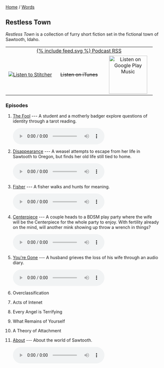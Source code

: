[Home](/) / [Words](/words)

## Restless Town

*Restless Town* is a collection of furry short fiction set in the fictional town of Sawtooth, Idaho.

<style>
tr.equal td {
    width: 33%;
    text-align: center;
}
td svg {
    vertical-align: middle;
    height: 28px;
    width: 28px;
}
</style>

<table>
<tr>
<td colspan="3" style="text-align: center"><a href="cast.rss">{% include feed.svg %} Podcast RSS</a></td>
</tr>
<tr class="equal">
<td><a href="https://www.stitcher.com/s?fid=420273&refid=stpr" target="_blank"><img src="https://secureimg.stitcher.com/promo.assets/badges/Stitcher_Listen_Badge_Color_Light_BG.png" alt="Listen to Stitcher"></a></td>
<td><s>Listen on iTunes</s></td>
<td><a href='https://playmusic.app.goo.gl/?ibi=com.google.PlayMusic&amp;isi=691797987&amp;ius=googleplaymusic&amp;apn=com.google.android.music&amp;link=https://play.google.com/music/m/Iwov35jdzoa5mindezif7v62pha?t%3DRestless_Town%26pcampaignid%3DMKT-na-all-co-pr-mu-pod-16' rel='nofollow'><img width='125px' alt='Listen on Google Play Music' src='https://play.google.com/intl/en_us/badges-music/images/badges/en_badge_web_music.png'/></a></td>
</tr>
</table>

### Episodes

1. [The Fool](https://storage.makyo.io/cast/restless-town/01-the-fool.ogg) --- A student and a motherly badger explore questions of identity through a tarot reading.

   <audio controls><source src="https://storage.makyo.io/cast/restless-town/01-the-fool.ogg" type="audio/ogg"><source src="https://storage.makyo.io/cast/restless-town/01-the-fool.mp3" type="audio/mpeg">Your browser does not support audio playback.</audio>
2. [Disappearance](https://storage.makyo.io/cast/restless-town/02-disappearance.ogg) --- A weasel attempts to escape from her life in Sawtooth to Oregon, but finds her old life still tied to home.

   <audio controls><source src="https://storage.makyo.io/cast/restless-town/02-disappearance.ogg" type="audio/ogg"><source src="https://storage.makyo.io/cast/restless-town/02-disappearance.mp3" type="audio/mpeg">Your browser does not support audio playback.</audio>
3. [Fisher](https://storage.makyo.io/cast/restless-town/03-fisher.ogg) --- A fisher walks and hunts for meaning.

   <audio controls><source src="https://storage.makyo.io/cast/restless-town/03-fisher.ogg" type="audio/ogg"><source src="https://storage.makyo.io/cast/restless-town/03-fisher.mp3" type="audio/mpeg">Your browser does not support audio playback.</audio>
4. [Centerpiece](https://storage.makyo.io/cast/restless-town/04-centerpiece.ogg) --- A couple heads to a BDSM play party where the wife will be the Centerpiece for the whole party to enjoy. With fertility already on the mind, will another mink showing up throw a wrench in things?

   <audio controls><source src="https://storage.makyo.io/cast/restless-town/04-centerpiece.ogg" type="audio/ogg"><source src="https://storage.makyo.io/cast/restless-town/04-centerpiece.mp3" type="audio/mpeg">Your browser does not support audio playback.</audio>
5. [You're Gone](https://storage.makyo.io/cast/restless-town/05-youre-gone.ogg) --- A husband grieves the loss of his wife through an audio diary.

   <audio controls><source src="https://storage.makyo.io/cast/restless-town/05-youre-gone.ogg" type="audio/ogg"><source src="https://storage.makyo.io/cast/restless-town/05-youre-gone.mp3" type="audio/mpeg">Your browser does not support audio playback.</audio>
6. Overclassification
7. Acts of Intenet
8. Every Angel is Terrifying
9. What Remains of Yourself
10. A Theory of Attachment
11. [About](https://storage.makyo.io/cast/restless-town/11-about.ogg) --- About the world of Sawtooth.

    <audio controls><source src="https://storage.makyo.io/cast/restless-town/11-about.ogg" type="audio/ogg"><source src="https://storage.makyo.io/cast/restless-town/11-about.mp3" type="audio/mpeg">Your browser does not support audio playback.</audio>
